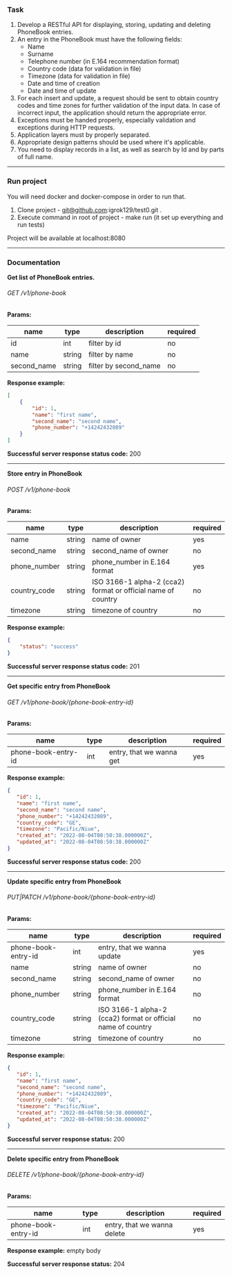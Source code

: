### Task
1. Develop a RESTful API for displaying, storing, updating and deleting PhoneBook entries.
2. An entry in the PhoneBook must have the following fields:
   - Name
   - Surname
   - Telephone number (in E.164 recommendation format)
   - Country code (data for validation in file)
   - Timezone (data for validation in file)
   - Date and time of creation
   - Date and time of update
3. For each insert and update, a request should be sent to obtain country codes and time zones for further validation of the input data. In case of incorrect input, the application should return the appropriate error.
4. Exceptions must be handed properly, especially validation and exceptions during HTTP requests.
5. Application layers must by properly separated.
6. Appropriate design patterns should be used where it's applicable.
7. You need to display records in a list, as well as search by Id and by parts of full name.

------------

### Run project

You will need docker and docker-compose in order to run that.

1. Clone project - git@github.com:igrok129/test0.git .
2. Execute command in root of project - make run (it set up everything and run tests)

Project will be available at localhost:8080

------------

### Documentation
**Get list of PhoneBook entries.**
###### GET /v1/phone-book
**Params:**

| name        | type   | description           | required |
|-------------|--------|-----------------------|----------|
| id          | int    | filter by id          | no       |
| name        | string | filter by name        | no       |
| second_name | string | filter by second_name | no       |

**Response example:**
```json
[
    {
        "id": 1,
        "name": "first name",
        "second_name": "second name",
        "phone_number": "+14242432089"
    }
]
```

**Successful server response status code:** 200

------------

**Store entry in PhoneBook**
###### POST /v1/phone-book
**Params:**

| name         | type   | description                                                  | required |
|--------------|--------|--------------------------------------------------------------|----------|
| name         | string | name of owner                                                | yes      |
| second_name  | string | second_name of owner                                         | no       |
| phone_number | string | phone_number in E.164 format                                 | yes      |
| country_code | string | ISO 3166-1 alpha-2 (cca2) format or official name of country | no       |
| timezone     | string | timezone of country                                          | no       |

**Response example:**
```json
{
    "status": "success"
}
```

**Successful server response status code:** 201

------------

**Get specific entry from PhoneBook**
###### GET /v1/phone-book/{phone-book-entry-id}
**Params:**

| name                | type | description              | required |
|---------------------|------|--------------------------|----------|
| phone-book-entry-id | int  | entry, that we wanna get | yes      |

**Response example:**
```json
{
   "id": 1,
   "name": "first name",
   "second_name": "second name",
   "phone_number": "+14242432089",
   "country_code": "GE",
   "timezone": "Pacific/Niue",
   "created_at": "2022-08-04T08:50:38.000000Z",
   "updated_at": "2022-08-04T08:50:38.000000Z"
}
```

**Successful server response status code:** 200

------------

**Update specific entry from PhoneBook**
###### PUT|PATCH /v1/phone-book/{phone-book-entry-id}
**Params:**

| name                | type   | description                                                  | required |
|---------------------|--------|--------------------------------------------------------------|----------|
| phone-book-entry-id | int    | entry, that we wanna update                                  | yes      |
| name                | string | name of owner                                                | no       |
| second_name         | string | second_name of owner                                         | no       |
| phone_number        | string | phone_number in E.164 format                                 | no       |
| country_code        | string | ISO 3166-1 alpha-2 (cca2) format or official name of country | no       |
| timezone            | string | timezone of country                                          | no       |

**Response example:**
```json
{
   "id": 1,
   "name": "first name",
   "second_name": "second name",
   "phone_number": "+14242432089",
   "country_code": "GE",
   "timezone": "Pacific/Niue",
   "created_at": "2022-08-04T08:50:38.000000Z",
   "updated_at": "2022-08-04T08:50:38.000000Z"
}
```

**Successful server response status:** 200

------------

**Delete specific entry from PhoneBook**
###### DELETE /v1/phone-book/{phone-book-entry-id}
**Params:**

| name                | type   | description                 | required |
|---------------------|--------|-----------------------------|----------|
| phone-book-entry-id | int    | entry, that we wanna delete | yes      |

**Response example:** empty body

**Successful server response status:** 204